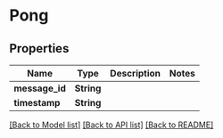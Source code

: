 # Pong

## Properties

Name | Type | Description | Notes
------------ | ------------- | ------------- | -------------
**message_id** | **String** |  | 
**timestamp** | **String** |  | 

[[Back to Model list]](../README.md#documentation-for-models) [[Back to API list]](../README.md#documentation-for-api-endpoints) [[Back to README]](../README.md)


